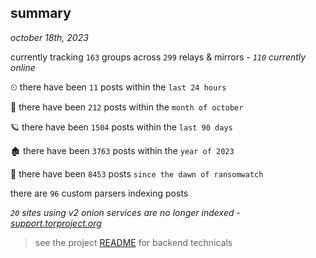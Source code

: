 
## summary
_october 18th, 2023_

currently tracking `163` groups across `299` relays & mirrors - _`110` currently online_

⏲ there have been `11` posts within the `last 24 hours`

🦈 there have been `212` posts within the `month of october`

🪐 there have been `1504` posts within the `last 90 days`

🏚 there have been `3763` posts within the `year of 2023`

🦕 there have been `8453` posts `since the dawn of ransomwatch`

there are `96` custom parsers indexing posts

_`20` sites using v2 onion services are no longer indexed - [support.torproject.org](https://support.torproject.org/onionservices/v2-deprecation/)_

> see the project [README](https://github.com/joshhighet/ransomwatch#ransomwatch--) for backend technicals
